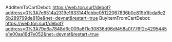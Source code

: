 AddItemToCartDebot: https://web.ton.surf/debot?address=0%3A7e6514a2319e1633144fcbbe05122067836b0c819b1fcda6e26b289799de818e&net=devnet&restart=true
BuyItemFromCartDebot: https://web.ton.surf/debot?address=0%3A79e6a7848d6c009a6f1e30836d96df458a0f776f2c4295445e1e00aa16d7e052&net=devnet&restart=true